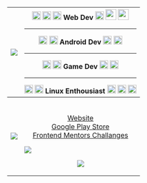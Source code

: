 | <img src="https://github-readme-stats-sigma-five.vercel.app/api?username=furkkurt&show_icons=true&theme=dracula"> | <img width="20" height="20" src="https://user-images.githubusercontent.com/69459954/164563910-e7914076-2419-4ad5-b98a-7c5399fc8db2.png"> <img width="20" height="20" src="https://user-images.githubusercontent.com/69459954/190922176-e32c73c2-8e2c-48fc-af62-dbe1fa21f81e.png"> <img width="20" height="20" src="https://cdn.icon-icons.com/icons2/1381/PNG/512/webstorm_93692.png"> Web Dev <img width="20" height="20" src="https://www.step2gen.com/WebsiteAssets/assets/images/nodejs.svg"> <img width="25" height="25" src="https://community.appinventor.mit.edu/uploads/default/original/3X/1/f/1fe17fd5547aeba7aa4d4fb3427ab27c7860d0be.png"> <img width="25" height="25" src="https://uxwing.com/wp-content/themes/uxwing/download/brands-and-social-media/nextjs-icon.png"> <br><hr> <img width="20" height="20" src="https://upload.wikimedia.org/wikipedia/commons/thumb/c/c1/Android_Studio_icon_%282023%29.svg/2048px-Android_Studio_icon_%282023%29.svg.png"> <img width="20" height="20" src="https://cordova.apache.org/static/img/cordova_256.png"> Android Dev <img height="20" width="20" src="https://static-00.iconduck.com/assets.00/flutter-icon-2048x2048-ufx4idi8.png"> <img height="20" width="20" src="https://upload.wikimedia.org/wikipedia/commons/thumb/a/a2/Dart_programming_language_logo_icon.svg/2048px-Dart_programming_language_logo_icon.svg.png"> <br><hr> <img width="20" height="20" src="https://user-images.githubusercontent.com/69459954/164381832-dc31c8b3-b390-46f4-ad7f-6f7dd1ca5f3c.png"> <img width="20" height="20" src="https://upload.wikimedia.org/wikipedia/commons/thumb/6/6a/Godot_icon.svg/2048px-Godot_icon.svg.png"> Game Dev <img width="20" height="20" src="https://img.informer.com/icons_mac/png/128/429/429789.png"> <img height="20" width="20" src="https://gdm-catalog-fmapi-prod.imgix.net/ProductLogo/f7268393-52eb-4690-8fdb-64f1d8651043.jpeg"> <br><hr> <img width="20" height="20" src="https://imgs.search.brave.com/nUPWdjvS4g-ORJoZ8JuMtAmHkMJPRXVEyfopvjZcMVc/rs:fit:1200:1024:1/g:ce/aHR0cHM6Ly9iaXRj/dS5jby9lbi93cC1j/b250ZW50L3VwbG9h/ZHMvMjAyMC8wNy9W/b2lkX0xpbnV4X2xv/Z28uc3ZnXy5wbmc"> <img width="20" height="20" src="https://imgs.search.brave.com/IaR1NP64OQE4ctvaAGXT3ZuwBNcx4DQXgAlNEG4GKUY/rs:fit:1200:1200:1/g:ce/aHR0cHM6Ly93d3cu/cmFzcGJlcnJ5aXRh/bHkuY29tL3dwLWNv/bnRlbnQvdXBsb2Fk/cy8yMDE1LzA0L0Fy/Y2gtbGludXgtbG9n/by5wbmc">  Linux Enthousiast <img width="20" height="20" src="https://user-images.githubusercontent.com/69459954/164563422-cad10723-65da-43ca-8997-fef224f99c6b.png"> <img width="20" height="20" src="https://upload.wikimedia.org/wikipedia/commons/8/83/The_GNU_logo.png"> <img width="20" height="20" src="https://orion42.net/wp-content/uploads/2019/10/full_colored_dark_green42.png"> |
| ------------- | ------------- |
| <p align="center"><img src="https://github-readme-stats-sigma-five.vercel.app/api/top-langs/?username=furkkurt&layout=compact&theme=dracula"></p> |  <br> <p align="center"><a href="https://www.makinDAGames.xyz">Website</a><br><a href="https://play.google.com/store/apps/developer?id=makinDAGames">Google Play Store</a> <br><a href="https://furkkurt.github.io">Frontend Mentors Challanges</a> <br></p> <img src="https://www.codewars.com/users/furkkurt/badges/large"> <p align="center">![](https://komarev.com/ghpvc/?username=furkkurt)</p>|
